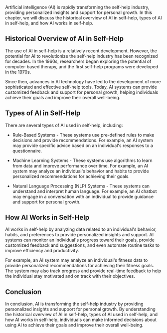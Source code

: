 
Artificial intelligence (AI) is rapidly transforming the self-help industry, providing personalized insights and support for personal growth. In this chapter, we will discuss the historical overview of AI in self-help, types of AI in self-help, and how AI works in self-help.

Historical Overview of AI in Self-Help
--------------------------------------

The use of AI in self-help is a relatively recent development. However, the potential for AI to revolutionize the self-help industry has been recognized for decades. In the 1960s, researchers began exploring the potential of computer-based therapy, and the first self-help programs were developed in the 1970s.

Since then, advances in AI technology have led to the development of more sophisticated and effective self-help tools. Today, AI systems can provide customized feedback and support for personal growth, helping individuals achieve their goals and improve their overall well-being.

Types of AI in Self-Help
------------------------

There are several types of AI used in self-help, including:

* Rule-Based Systems - These systems use pre-defined rules to make decisions and provide recommendations. For example, an AI system may provide specific advice based on an individual's responses to a questionnaire.

* Machine Learning Systems - These systems use algorithms to learn from data and improve performance over time. For example, an AI system may analyze an individual's behavior and habits to provide personalized recommendations for achieving their goals.

* Natural Language Processing (NLP) Systems - These systems can understand and interpret human language. For example, an AI chatbot may engage in a conversation with an individual to provide guidance and support for personal growth.

How AI Works in Self-Help
-------------------------

AI works in self-help by analyzing data related to an individual's behavior, habits, and preferences to provide personalized insights and support. AI systems can monitor an individual's progress toward their goals, provide customized feedback and suggestions, and even automate routine tasks to improve efficiency and productivity.

For example, an AI system may analyze an individual's fitness data to provide personalized recommendations for achieving their fitness goals. The system may also track progress and provide real-time feedback to help the individual stay motivated and on track with their objectives.

Conclusion
----------

In conclusion, AI is transforming the self-help industry by providing personalized insights and support for personal growth. By understanding the historical overview of AI in self-help, types of AI used in self-help, and how AI works in self-help, individuals can make informed decisions about using AI to achieve their goals and improve their overall well-being.
